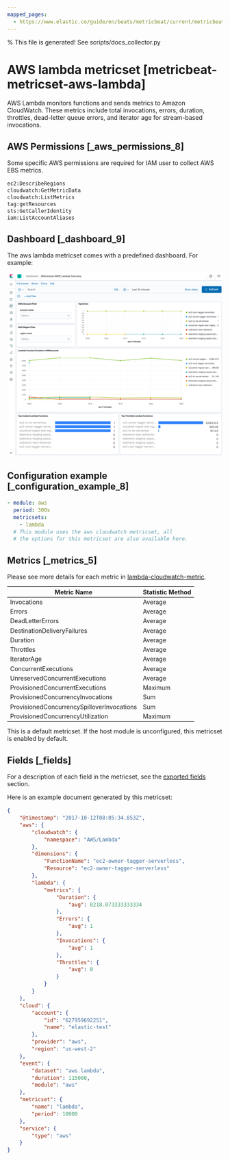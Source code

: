 ```yaml
---
mapped_pages:
  - https://www.elastic.co/guide/en/beats/metricbeat/current/metricbeat-metricset-aws-lambda.html
---
```


% This file is generated! See scripts/docs_collector.py

# AWS lambda metricset [metricbeat-metricset-aws-lambda]

AWS Lambda monitors functions and sends metrics to Amazon CloudWatch. These metrics include total invocations, errors, duration, throttles, dead-letter queue errors, and iterator age for stream-based invocations.


## AWS Permissions [_aws_permissions_8]

Some specific AWS permissions are required for IAM user to collect AWS EBS metrics.

```
ec2:DescribeRegions
cloudwatch:GetMetricData
cloudwatch:ListMetrics
tag:getResources
sts:GetCallerIdentity
iam:ListAccountAliases
```


## Dashboard [_dashboard_9]

The aws lambda metricset comes with a predefined dashboard. For example:

![metricbeat aws lambda overview](images/metricbeat-aws-lambda-overview.png)


## Configuration example [_configuration_example_8]

```yaml
- module: aws
  period: 300s
  metricsets:
    - lambda
  # This module uses the aws cloudwatch metricset, all
  # the options for this metricset are also available here.
```


## Metrics [_metrics_5]

Please see more details for each metric in [lambda-cloudwatch-metric](https://docs.aws.amazon.com/lambda/latest/dg/monitoring-functions-metrics.html).

| Metric Name | Statistic Method |
| --- | --- |
| Invocations | Average |
| Errors | Average |
| DeadLetterErrors | Average |
| DestinationDeliveryFailures | Average |
| Duration | Average |
| Throttles | Average |
| IteratorAge | Average |
| ConcurrentExecutions | Average |
| UnreservedConcurrentExecutions | Average |
| ProvisionedConcurrentExecutions | Maximum |
| ProvisionedConcurrencyInvocations | Sum |
| ProvisionedConcurrencySpilloverInvocations | Sum |
| ProvisionedConcurrencyUtilization | Maximum |

This is a default metricset. If the host module is unconfigured, this metricset is enabled by default.

## Fields [_fields]

For a description of each field in the metricset, see the [exported fields](/reference/metricbeat/exported-fields-aws.md) section.

Here is an example document generated by this metricset:

```json
{
    "@timestamp": "2017-10-12T08:05:34.853Z",
    "aws": {
        "cloudwatch": {
            "namespace": "AWS/Lambda"
        },
        "dimensions": {
            "FunctionName": "ec2-owner-tagger-serverless",
            "Resource": "ec2-owner-tagger-serverless"
        },
        "lambda": {
            "metrics": {
                "Duration": {
                    "avg": 8218.073333333334
                },
                "Errors": {
                    "avg": 1
                },
                "Invocations": {
                    "avg": 1
                },
                "Throttles": {
                    "avg": 0
                }
            }
        }
    },
    "cloud": {
        "account": {
            "id": "627959692251",
            "name": "elastic-test"
        },
        "provider": "aws",
        "region": "us-west-2"
    },
    "event": {
        "dataset": "aws.lambda",
        "duration": 115000,
        "module": "aws"
    },
    "metricset": {
        "name": "lambda",
        "period": 10000
    },
    "service": {
        "type": "aws"
    }
}
```
